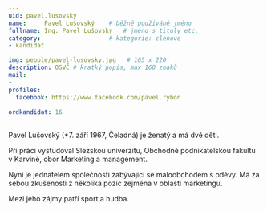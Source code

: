 ```yaml
---
uid: pavel.lusovsky
name:     Pavel Lušovský  	# běžně používáné jméno
fullname: Ing. Pavel Lušovský  	# jméno s tituly etc.
category:                   # kategorie: clenove
- kandidat

img: people/pavel-lusovsky.jpg   # 165 x 220
description: OSVČ # kratký popis, max 160 znaků
mail:
- 
profiles:
  facebook: https://www.facebook.com/pavel.rybon
  
ordkandidat: 16
---
```

Pavel Lušovský (*7. září 1967, Čeladná) je ženatý a má dvě děti. 

Při práci vystudoval Slezskou univerzitu, Obchodně podnikatelskou fakultu v Karviné, obor Marketing a management.

Nyní je jednatelem společnosti zabývající se maloobchodem s oděvy. Má za sebou zkušenosti z několika pozic zejména v oblasti marketingu.

Mezi jeho zájmy patří sport a hudba.
